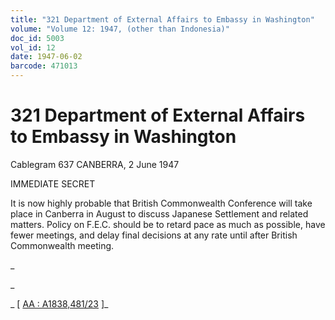 ```yaml
---
title: "321 Department of External Affairs to Embassy in Washington"
volume: "Volume 12: 1947, (other than Indonesia)"
doc_id: 5003
vol_id: 12
date: 1947-06-02
barcode: 471013
---
```


# 321 Department of External Affairs to Embassy in Washington

Cablegram 637 CANBERRA, 2 June 1947

IMMEDIATE SECRET

It is now highly probable that British Commonwealth Conference will take place in Canberra in August to discuss Japanese Settlement and related matters. Policy on F.E.C. should be to retard pace as much as possible, have fewer meetings, and delay final decisions at any rate until after British Commonwealth meeting.

_

_

_ [ [AA : A1838,481/23](http://www.naa.gov.au/cgi-bin/Search?O=I&Number=471013) ]_
